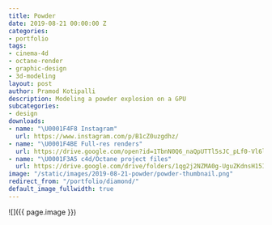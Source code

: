 ```yaml
---
title: Powder
date: 2019-08-21 00:00:00 Z
categories:
- portfolio
tags:
- cinema-4d
- octane-render
- graphic-design
- 3d-modeling
layout: post
author: Pramod Kotipalli
description: Modeling a powder explosion on a GPU
subcategories:
- design
downloads:
- name: "\U0001F4F8 Instagram"
  url: https://www.instagram.com/p/B1cZ0uzgdhz/
- name: "\U0001F4BE Full-res renders"
  url: https://drive.google.com/open?id=1TbnN0Q6_naQpUTTl5sJC_pLf0-Vl6lQf
- name: "\U0001F3A5 c4d/Octane project files"
  url: https://drive.google.com/drive/folders/1qg2j2NZMA0g-UguZKdnsH15IfK4g-g55?usp=sharing
image: "/static/images/2019-08-21-powder/powder-thumbnail.png"
redirect_from: "/portfolio/diamond/"
default_image_fullwidth: true
---
```


![]({{ page.image }})
